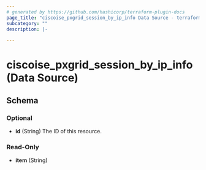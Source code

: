 ```yaml
---
# generated by https://github.com/hashicorp/terraform-plugin-docs
page_title: "ciscoise_pxgrid_session_by_ip_info Data Source - terraform-provider-ciscoise"
subcategory: ""
description: |-
  
---
```


# ciscoise_pxgrid_session_by_ip_info (Data Source)





<!-- schema generated by tfplugindocs -->
## Schema

### Optional

- **id** (String) The ID of this resource.

### Read-Only

- **item** (String)


